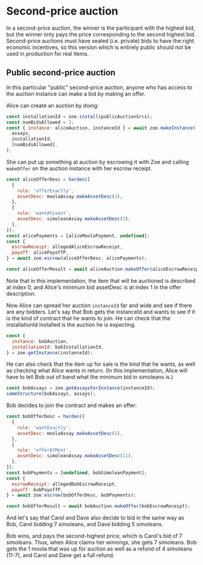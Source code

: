 # Second-price auction

In a second-price auction, the winner is the participant with the
highest bid, but the winner only pays the price corresponding to the
second highest bid. Second-price auctions must have sealed (i.e.
private) bids to have the right economic incentives, so this version
which is entirely public should not be used in production for real
items.

## Public second-price auction

In this particular "public" second-price auction, anyone who has
access to the auction instance can make a bid by making an offer.

Alice can create an auction by doing:

```js
const installationId = zoe.install(publicAuctionSrcs);
const numBidsAllowed = 3;
const { instance: aliceAuction, instanceId } = await zoe.makeInstance(
  assays,
  installationId,
  [numBidsAllowed],
);
```

She can put up something at auction by escrowing it with Zoe and
calling `makeOffer` on the auction instance with her escrow receipt.

```js
const aliceOfferDesc = harden([
  {
    rule: 'offerExactly',
    assetDesc: moolaAssay.makeAssetDesc(1),
  },
  {
    rule: 'wantAtLeast',
    assetDesc: simoleanAssay.makeAssetDesc(3),
  },
]);
const alicePayments = [aliceMoolaPayment, undefined];
const {
  escrowReceipt: allegedAliceEscrowReceipt,
  payoff: alicePayoffP,
} = await zoe.escrow(aliceOfferDesc, alicePayments);

const aliceOfferResult = await aliceAuction.makeOffer(aliceEscrowReceipt);
```

Note that in this implementation, the item that will be auctioned is
described at index 0, and Alice's minimum bid assetDesc is at index 1 in
the offer description. 

Now Alice can spread her auction `instanceId` far and wide and see if
there are any bidders. Let's say that Bob gets the instanceId and
wants to see if it is the kind of contract that he wants to join. He
can check that the installationId installed is the auction he is expecting.

```js
const {
  instance: bobAuction,
  installationId: bobInstallationId,
} = zoe.getInstance(instanceId);
```
He can also check that the item up for sale is the kind that he wants,
as well as checking what Alice wants in return. (In this
implementation, Alice will have to tell Bob out of band what the
minimum bid in simoleans is.)

```js
const bobAssays = zoe.getAssaysForInstance(instanceId);
sameStructure(bobAssays, assays);
```

Bob decides to join the contract and
makes an offer:

```js
const bobOfferDesc = harden([
  {
    rule: 'wantExactly',
    assetDesc: moolaAssay.makeAssetDesc(1),
  },
  {
    rule: 'offerAtMost',
    assetDesc: simoleanAssay.makeAssetDesc(11),
  },
]);
const bobPayments = [undefined, bobSimoleanPayment];
const {
  escrowReceipt: allegedBobEscrowReceipt,
  payoff: bobPayoffP,
} = await zoe.escrow(bobOfferDesc, bobPayments);

const bobOfferResult = await bobAuction.makeOffer(bobEscrowReceipt);
```

And let's say that Carol and Dave also decide to bid in the same way
as Bob, Carol bidding 7 simoleans, and Dave bidding 5 simoleans.

Bob wins, and pays the second-highest price, which is Carol's bid of 7
simoleans. Thus, when Alice claims her winnings, she gets 7 simoleans.
Bob gets the 1 moola that was up for auction as well as a refund of 4
simoleans (11-7), and Carol and Dave get a full refund.
